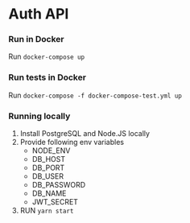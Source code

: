 # Auth API

### Run in Docker

Run `docker-compose up`

### Run tests in Docker

Run `docker-compose -f docker-compose-test.yml up`

### Running locally

1. Install PostgreSQL and Node.JS locally
2. Provide following env variables
   - NODE_ENV
   - DB_HOST
   - DB_PORT
   - DB_USER
   - DB_PASSWORD
   - DB_NAME
   - JWT_SECRET
3. RUN `yarn start`
